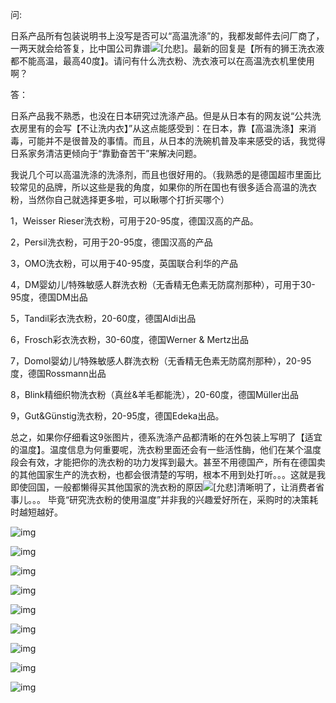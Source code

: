 问:

日系产品所有包装说明书上没写是否可以“高温洗涤”的，我都发邮件去问厂商了，一两天就会给答复，比中国公司靠谱![[允悲]](images/2018new_kuxiao_org.png)。最新的回复是【所有的狮王洗衣液都不能高温，最高40度】。请问有什么洗衣粉、洗衣液可以在高温洗衣机里使用啊？

答：

日系产品我不熟悉，也没在日本研究过洗涤产品。但是从日本有的网友说“公共洗衣房里有的会写【不让洗内衣】”从这点能感受到：在日本，靠【高温洗涤】来消毒，可能并不是很普及的事情。而且，从日本的洗碗机普及率来感受的话，我觉得日系家务清洁更倾向于“靠勤奋苦干”来解决问题。

我说几个可以高温洗涤的洗涤剂，而且也很好用的。（我熟悉的是德国超市里面比较常见的品牌，所以这些是我的角度，如果你的所在国也有很多适合高温的洗衣粉，当然你自己就选择更多啦，可以瞅哪个打折买哪个）

1，Weisser Rieser洗衣粉，可用于20-95度，德国汉高的产品。

2，Persil洗衣粉，可用于20-95度，德国汉高的产品

3，OMO洗衣粉，可以用于40-95度，英国联合利华的产品

4，DM婴幼儿/特殊敏感人群洗衣粉（无香精无色素无防腐剂那种），可用于30-95度，德国DM出品

5，Tandil彩衣洗衣粉，20-60度，德国Aldi出品

6，Frosch彩衣洗衣粉，30-60度，德国Werner & Mertz出品

7，Domol婴幼儿/特殊敏感人群洗衣粉（无香精无色素无防腐剂那种），20-95度，德国Rossmann出品

8，Blink精细织物洗衣粉（真丝&羊毛都能洗），20-60度，德国Müller出品

9，Gut&Günstig洗衣粉，20-95度，德国Edeka出品。

总之，如果你仔细看这9张图片，德系洗涤产品都清晰的在外包装上写明了【适宜的温度】。温度信息为何重要呢，洗衣粉里面还会有一些活性酶，他们在某个温度段会有效，才能把你的洗衣粉的功力发挥到最大。甚至不用德国产，所有在德国卖的其他国家生产的洗衣粉，也都会很清楚的写明，根本不用到处打听。。。这就是我即使回国，一般都懒得买其他国家的洗衣粉的原因![[允悲]](images/2018new_kuxiao_org.png)清晰明了，让消费者省事儿。。。 毕竟“研究洗衣粉的使用温度”并非我的兴趣爱好所在，采购时的决策耗时越短越好。



![img](images/71cc2076gy1g11mjdk926j20yi1et1ky.jpg)

![img](images/71cc2076gy1g11mlxc0cnj20yi1eukjl.jpg)

![img](images/71cc2076gy1g11mrs7wkcj20yi1eehdt.jpg)

![img](images/71cc2076gy1g11mrtmmzgj20yi1dznpd.jpg)

![img](images/71cc2076gy1g11my32v0yj20yi0wq7wh.jpg)

![img](images/71cc2076gy1g11mt65m58j20yi1c0npd.jpg)

![img](images/71cc2076gy1g11mvjz752j212w12wdml.jpg)

![img](images/71cc2076gy1g11nd9ivvyj20qi0zkk1q.jpg)

![img](images/71cc2076gy1g11ngrcq0aj20yi186kgv.jpg)